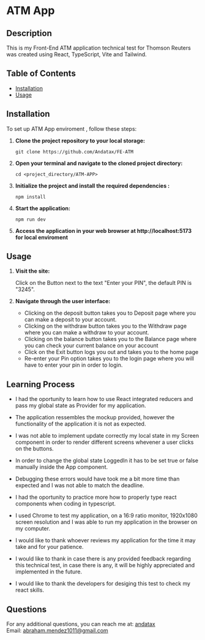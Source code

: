 # ATM App

## Description

This is my Front-End ATM application technical test for Thomson Reuters was created using React, TypeScript, Vite and Tailwind.

## Table of Contents

- [Installation](#installation)
- [Usage](#usage)

## Installation

To set up ATM App enviroment , follow these steps:

1. **Clone the project repository to your local storage:**

   ```
   git clone https://github.com/Andatax/FE-ATM
   ```

2. **Open your terminal and navigate to the cloned project directory:**

   ```
   cd <project_directory/ATM-APP>
   ```

3. **Initialize the project and install the required dependencies :**

   ```
   npm install

   ```

4. **Start the application:**

   ```
   npm run dev

   ```

5. **Access the application in your web browser at http://localhost:5173 for local enviroment**
   <br/>

## Usage

1. **Visit the site:**

   Click on the Button next to the text "Enter your PIN", the default PIN is "3245".

2. **Navigate through the user interface:**

   - Clicking on the deposit button takes you to Deposit page where you can make a deposit to your account.
   - Clicking on the withdraw button takes you to the Withdraw page where you can make a withdraw to your account.
   - Clicking on the balance button takes you to the Balance page where you can check your current balance on your account
   - Click on the Exit button logs you out and takes you to the home page
   - Re-enter your Pin option takes you to the login page where you will have to enter your pin in order to login.

## Learning Process

- I had the oportunity to learn how to use React integrated reducers and pass my global state as Provider for my application.

- The application ressembles the mockup provided, however the functionality of the application it is not as expected.

- I was not able to implement update correctly my local state in my Screen component in order to render different screens whevener a user clicks on the buttons.

- In order to change the global state LoggedIn it has to be set true or false manually inside the App component.

- Debugging these errors would have took me a bit more time than expected and I was not able to match the deadline. 

- I had the oportunity to practice more how to properly type react components when coding in typescript.

- I used Chrome to test my application, on a 16:9 ratio monitor, 1920x1080 screen resolution and I was able to run my application in the browser on my computer.

- I would like to thank whoever reviews my application for the time it may take and for your patience.

- I would like to thank in case there is any provided feedback regarding this technical test, in case there is any, it will be highly appreciated and implemented in the future.

- I would like to thank the developers for desiging this test to check my react skills.

## Questions

For any additional questions, you can reach me at: [andatax](https://github.com/andatax)  
Email: abraham.mendez1011@gmail.com
